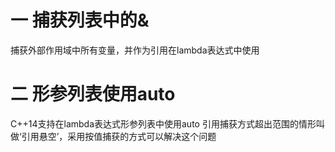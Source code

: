 # 一 捕获列表中的&
捕获外部作用域中所有变量，并作为引用在lambda表达式中使用
# 二 形参列表使用auto
C++14支持在lambda表达式形参列表中使用auto
引用捕获方式超出范围的情形叫做‘引用悬空’，采用按值捕获的方式可以解决这个问题